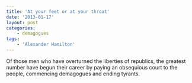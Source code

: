 ```yaml
---
title: 'At your feet or at your throat'
date: '2013-01-17'
layout: post
categories:
    - demagogues
tags:
    - 'Alexander Hamilton'
---
```


Of those men who have overturned the liberties of republics, the greatest number have begun their career by paying an obsequious court to the people, commencing demagogues and ending tyrants.